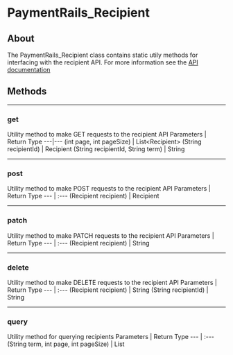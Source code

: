 # PaymentRails_Recipient

## About
The PaymentRails_Recipient class contains static utily methods for interfacing with the recipient API. For more information see the [API documentation](http://docs.paymentrails.com/#recipients)

## **Methods**
---
### **get**
Utility method to make GET requests to the recipient API
Parameters | Return Type
---|---
(int page, int pageSize) | List<Recipient\>
(String recipientId) | Recipient
(String recipientId, String term) | String

---
### **post**
Utility method to make POST requests to the recipient API
Parameters | Return Type
--- | :---
(Recipient recipient) | Recipient

---
### **patch**
Utility method to make PATCH requests to the recipient API
Parameters | Return Type
--- | :---
(Recipient recipient) | String

---
### **delete**
Utility method to make DELETE requests to the recipient API
Parameters | Return Type
--- | :---
(Recipient recipient) | String
(String recipientId) | String

---
### **query**
Utility method for querying recipients
Parameters | Return Type
--- | :---
(String term, int page, int pageSize) | List<Recipient>